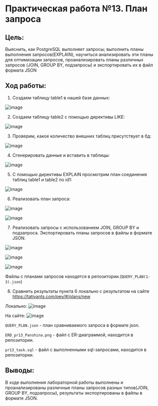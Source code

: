 # Практическая работа №13. План запроса

## Цель:
Выяснить, как PostgreSQL выполняет запросы; выполнить планы выполнения запросов(EXPLAIN), научиться анализировать эти планы для оптимизации запросов, проанализировать планы различных запросов (JOIN, GROUP BY, подзапросы) и экспортировать их в файл формата JSON

## Ход работы:
1. Создаем таблицу table1 в нашей базе данных:

![image](https://github.com/user-attachments/assets/24080ced-9433-4f81-8ac5-e1ee78d6c685)

2. Создаем таблицу table2 с помощью директивы LIKE:

![image](https://github.com/user-attachments/assets/675c93d7-645e-45a9-842c-0af5898472dd)

3. Проверим, какое количество внешних таблиц присутствует в бд:

![image](https://github.com/user-attachments/assets/fd53fdaf-3e08-404b-b313-b4341ccb1254)

4. Сгенерировать данные и вставить в таблицы:

![image](https://github.com/user-attachments/assets/ec1d3968-bcf2-4cc3-b4bd-3583c6ab88fa)

5. С помощью директивы EXPLAIN просмотрим план соединения таблиц table1 и table2 по id1:

![image](https://github.com/user-attachments/assets/38394104-b14c-42b5-84b8-dfa62187dc81)

6. Реализовать план запроса:

![image](https://github.com/user-attachments/assets/eadf0079-099f-4ed9-93e5-4f9c2d6fc2b4)

![image](https://github.com/user-attachments/assets/0a8a2633-1f94-4512-801d-de9b44ec6150)

7. Реализовать запросы с использованием JOIN, GROUP BY и подзапроса. Экспортировать планы запросов в файлы в формате JSON.

![image](https://github.com/user-attachments/assets/8eeec24a-1859-4db2-b08b-b2c62298a987)

![image](https://github.com/user-attachments/assets/b74e7863-1564-4cb6-9817-565a086302e4)

![image](https://github.com/user-attachments/assets/0478c540-8f8a-40b4-a2a1-160ee1270d87)

Файлы с планами запросов находятся в репозитории.(`QUERY_PLAN(1-3).json`)

8. Сравнить результаты пункта 6 локально с результатом на сайте https://tatiyants.com/pev/#/plans/new

Локально:
![image](https://github.com/user-attachments/assets/2abbfb2b-c319-4bee-9a92-d3f61026dab5)

На сайте:
![image](https://github.com/user-attachments/assets/be8ab74c-438f-402a-a6dc-e8310a16493b)

`QUERY_PLAN.json` - план сравниваемого запроса в формате json.

`ERD_pr13_Panshina.png` - файл с ER-диаграммой, находится в репозитории.

`pr13_task.sql` - файл с выполненными sql-запросами, находится в репозитории.

## Выводы:
В ходе выполнения лабораторной работы выполнены и проанализированы различные планы запросов разных типов(JOIN, GROUP BY, подзапросы), результаты экспортированы в файлы в формате JSON.
